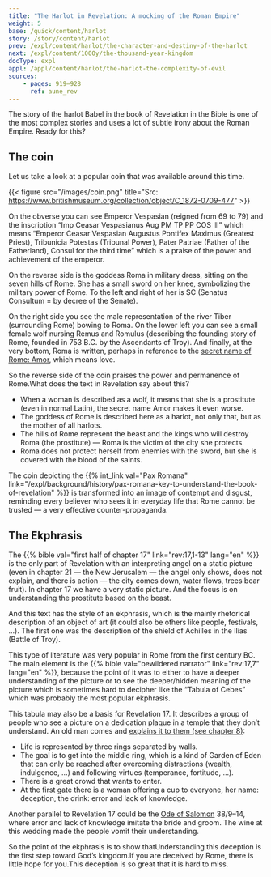 ```yaml
---
title: "The Harlot in Revelation: A mocking of the Roman Empire"
weight: 5
base: /quick/content/harlot
story: /story/content/harlot
prev: /expl/content/harlot/the-character-and-destiny-of-the-harlot
next: /expl/content/1000y/the-thousand-year-kingdom
docType: expl
appl: /appl/content/harlot/the-harlot-the-complexity-of-evil
sources: 
    - pages: 919–928
      ref: aune_rev
---
```


The story of the harlot Babel in the book of Revelation in the Bible is one of the most complex stories and uses a lot of subtle irony about the Roman Empire. Ready for this?

## The coin

<a name="55d4"></a>
Let us take a look at a popular coin that was available around this time.

{{< figure src="/images/coin.png" title="Src: https://www.britishmuseum.org/collection/object/C_1872-0709-477" >}}

On the obverse you can see Emperor Vespasian (reigned from 69 to 79) and the inscription “Imp Ceasar Vespasianus Aug PM TP PP COS III” which means “Emperor Ceasar Vespasian Augustus Pontifex Maximus (Greatest Priest), Tribunicia Potestas (Tribunal Power), Pater Patriae (Father of the Fatherland), Consul for the third time” which is a praise of the power and achievement of the emperor.

On the reverse side is the goddess Roma in military dress, sitting on the seven hills of Rome. She has a small sword on her knee, symbolizing the military power of Rome. To the left and right of her is SC (Senatus Consultum = by decree of the Senate).

On the right side you see the male representation of the river Tiber (surrounding Rome) bowing to Roma. On the lower left you can see a small female wolf nursing Remus and Romulus (describing the founding story of Rome, founded in 753 B.C. by the Ascendants of Troy). And finally, at the very bottom, Roma is written, perhaps in reference to the [secret name of Rome: Amor](https://www.quartahospitalityinrome.com/en/Rome-and-the-secret-of-its-name/), which means love.

So the reverse side of the coin praises the power and permanence of Rome.What does the text in Revelation say about this?

- When a woman is described as a wolf, it means that she is a prostitute (even in normal Latin), the secret name Amor makes it even worse.
- The goddess of Rome is described here as a harlot, not only that, but as the mother of all harlots.
- The hills of Rome represent the beast and the kings who will destroy Roma (the prostitute) — Roma is the victim of the city she protects.
- Roma does not protect herself from enemies with the sword, but she is covered with the blood of the saints.

The coin depicting the {{% int_link val="Pax Romana" link="/expl/background/history/pax-romana-key-to-understand-the-book-of-revelation" %}} is transformed into an image of contempt and disgust, reminding every believer who sees it in everyday life that Rome cannot be trusted — a very effective counter-propaganda.

## The Ekphrasis

<a name="66fb"></a>
The {{% bible val="first half of chapter 17" link="rev:17,1-13" lang="en" %}} is the only part of Revelation with an interpreting angel on a static picture (even in chapter 21 — the New Jerusalem — the angel only shows, does not explain, and there is action — the city comes down, water flows, trees bear fruit). In chapter 17 we have a very static picture. And the focus is on understanding the prostitute based on the beast.

And this text has the style of an ekphrasis, which is the mainly rhetorical description of an object of art (it could also be others like people, festivals, …). The first one was the description of the shield of Achilles in the Ilias (Battle of Troy).

This type of literature was very popular in Rome from the first century BC. The main element is the {{% bible val="bewildered narrator" link="rev:17,7" lang="en" %}}, because the point of it was to either to have a deeper understanding of the picture or to see the deeper/hidden meaning of the picture which is sometimes hard to decipher like the “Tabula of Cebes” which was probably the most popular ekphrasis.

This tabula may also be a basis for Revelation 17. It describes a group of people who see a picture on a dedication plaque in a temple that they don’t understand. An old man comes and [explains it to them (see chapter 8)](https://archive.org/details/cebestabletwithi00cebeiala/page/n4/mode/1up?view=theater):

- Life is represented by three rings separated by walls.
- The goal is to get into the middle ring, which is a kind of Garden of Eden that can only be reached after overcoming distractions (wealth, indulgence, …) and following virtues (temperance, fortitude, …).
- There is a great crowd that wants to enter.
- At the first gate there is a woman offering a cup to everyone, her name: deception, the drink: error and lack of knowledge.

Another parallel to Revelation 17 could be the [Ode of Salomon](https://en.wikipedia.org/wiki/Odes_of_Solomon) 38/9–14, where error and lack of knowledge imitate the bride and groom. The wine at this wedding made the people vomit their understanding.

So the point of the ekphrasis is to show thatUnderstanding this deception is the first step toward God’s kingdom.If you are deceived by Rome, there is little hope for you.This deception is so great that it is hard to miss.
